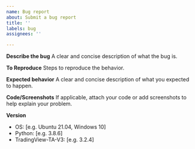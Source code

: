 ```yaml
---
name: Bug report
about: Submit a bug report
title: ''
labels: bug
assignees: ''

---
```


**Describe the bug**
A clear and concise description of what the bug is.

**To Reproduce**
Steps to reproduce the behavior.

**Expected behavior**
A clear and concise description of what you expected to happen.

**Code/Screenshots**
If applicable, attach your code or add screenshots to help explain your problem.

**Version**
 - OS: [e.g. Ubuntu 21.04, Windows 10]
 - Python: [e.g. 3.8.6]
 - TradingView-TA-V3: [e.g. 3.2.4]
